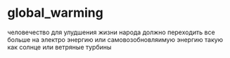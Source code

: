 # global_warming
человечество для  улудшения 
жизни народа должно переходить все больше на электро энергию или самовозобновляимую энергию 
такую как солнце или ветряные турбины
